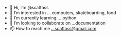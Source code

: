 - 👋 Hi, I’m @scattass
- 👀 I’m interested in ... computers, skateboarding, food  
- 🌱 I’m currently learning ... python
- 💞️ I’m looking to collaborate on ...documentation 
- 📫 How to reach me ...scattass@gmail.com

<!---
scattass/scattass is a ✨ special ✨ repository because its `README.md` (this file) appears on your GitHub profile.
You can click the Preview link to take a look at your changes.
--->
